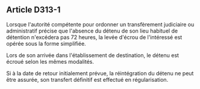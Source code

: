 Article D313-1
----
Lorsque l'autorité compétente pour ordonner un transfèrement judiciaire ou
administratif précise que l'absence du détenu de son lieu habituel de détention
n'excédera pas 72 heures, la levée d'écrou de l'intéressé est opérée sous la
forme simplifiée.

Lors de son arrivée dans l'établissement de destination, le détenu est écroué
selon les mêmes modalités.

Si à la date de retour initialement prévue, la réintégration du détenu ne peut
être assurée, son transfert définitif est effectué en régularisation.
